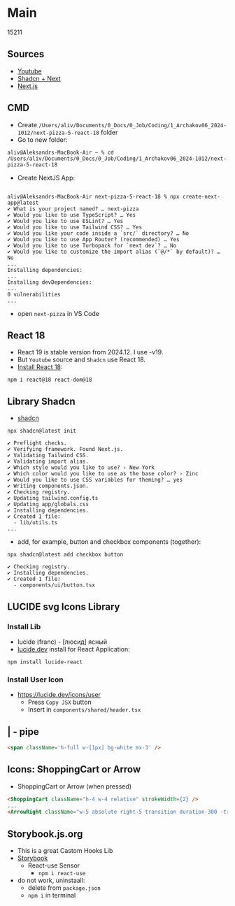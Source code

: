 # Main

15211

## Sources

* [Youtube](https://www.youtube.com/watch?v=GUwizGbY4cc)
* [Shadcn + Next](https://ui.shadcn.com/docs/installation/next)
* [Next.js](https://nextjs.org/docs/app/getting-started/installation)

## CMD

* Create `/Users/aliv/Documents/0_Docs/0_Job/Coding/1_Archakov06_2024-1012/next-pizza-5-react-18` folder
* Go to new folder:

```text
aliv@Aleksandrs-MacBook-Air ~ % cd /Users/aliv/Documents/0_Docs/0_Job/Coding/1_Archakov06_2024-1012/next-pizza-5-react-18
```

* Create NextJS App:

```text

aliv@Aleksandrs-MacBook-Air next-pizza-5-react-18 % npx create-next-app@latest
✔ What is your project named? … next-pizza
✔ Would you like to use TypeScript? … Yes
✔ Would you like to use ESLint? … Yes
✔ Would you like to use Tailwind CSS? … Yes
✔ Would you like your code inside a `src/` directory? … No
✔ Would you like to use App Router? (recommended) … Yes
✔ Would you like to use Turbopack for `next dev`? … No
✔ Would you like to customize the import alias (`@/*` by default)? … No
...
Installing dependencies:
...
Installing devDependencies:
...
0 vulnerabilities
...
```

* open `next-pizza` in VS Code

## React 18

* React 19 is stable version from 2024.12. I use -v19. 
* But `Youtube` source and `Shadcn` use React 18.
* [Install React 18](https://ui.shadcn.com/docs/react-19):

```terminal
npm i react@18 react-dom@18
```

## Library Shadcn

* [shadcn](https://ui.shadcn.com/docs/installation/next)

```terminal
npx shadcn@latest init

✔ Preflight checks.
✔ Verifying framework. Found Next.js.
✔ Validating Tailwind CSS.
✔ Validating import alias.
✔ Which style would you like to use? › New York
✔ Which color would you like to use as the base color? › Zinc
✔ Would you like to use CSS variables for theming? … yes
✔ Writing components.json.
✔ Checking registry.
✔ Updating tailwind.config.ts
✔ Updating app/globals.css
✔ Installing dependencies.
✔ Created 1 file:
  - lib/utils.ts
...
```

* add, for example, button and checkbox components (together):

```terminal
npx shadcn@latest add checkbox button

✔ Checking registry.
✔ Installing dependencies.
✔ Created 1 file:
  - components/ui/button.tsx
```

## LUCIDE svg Icons Library

### Install Lib

* lucide (franc) - [люсид] ясный
* [lucide.dev](https://lucide.dev/guide/installation) install for React Application:

```terminal
npm install lucide-react
```

### Install User Icon

* <https://lucide.dev/icons/user>
  * Press `Copy JSX` button
  * Insert in `components/shared/header.tsx`

## | - pipe

```html
<span className='h-full w-[1px] bg-white mx-3' />
```

## Icons: ShoppingCart or Arrow

* ShoppingCart or Arrow (when pressed)

```html
<ShoppingCart className="h-4 w-4 relative" strokeWidth={2} />
...
<ArrowRight className="w-5 absolute right-5 transition duration-300 -translate-x-2 opacity-0 group-hover:opacity-100 group-hover:translate-x-0" />
```

## Storybook.js.org

* This is a great Castom Hooks Lib
* [Storybook](https://storybook.js.org)
  * React-use Sensor
    * `npm i react-use`
* do not work, uninstaall: 
  * delete from `package.json`
  * `npm i` in terminal